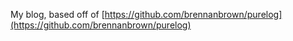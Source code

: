 My blog, based off of [https://github.com/brennanbrown/purelog](https://github.com/brennanbrown/purelog)